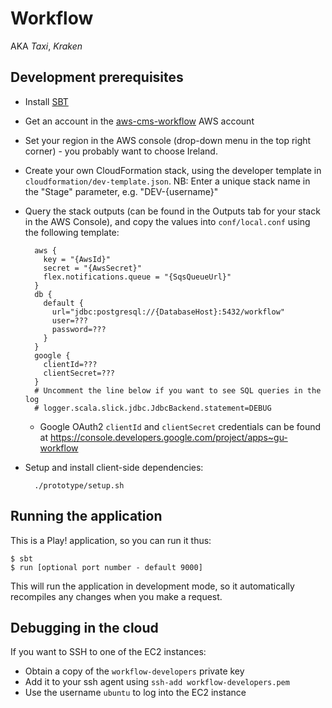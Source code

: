 Workflow
========

AKA *Taxi*, *Kraken*

Development prerequisites
-------------------------

  * Install [SBT](http://www.scala-sbt.org/)
  * Get an account in the [aws-cms-workflow](https://aws-cms-workflow.signin.aws.amazon.com/console) AWS account
  * Set your region in the AWS console (drop-down menu in the top right corner) - you probably want to choose Ireland.
  * Create your own CloudFormation stack, using the developer template in `cloudformation/dev-template.json`. NB: Enter a unique stack name in the "Stage" parameter, e.g. "DEV-{username}"
  * Query the stack outputs (can be found in the Outputs tab for your stack in the AWS Console), and copy the values into `conf/local.conf` using the following template:

    ```
      aws {
        key = "{AwsId}"
        secret = "{AwsSecret}"
        flex.notifications.queue = "{SqsQueueUrl}"
      }
      db {
        default {
          url="jdbc:postgresql://{DatabaseHost}:5432/workflow"
          user=???
          password=???
        }
      }
      google {
        clientId=???
        clientSecret=???
      }
      # Uncomment the line below if you want to see SQL queries in the log
      # logger.scala.slick.jdbc.JdbcBackend.statement=DEBUG
    ```

    * Google OAuth2 `clientId` and `clientSecret` credentials can be found at https://console.developers.google.com/project/apps~gu-workflow

  * Setup and install client-side dependencies:

    ```
      ./prototype/setup.sh
    ```


Running the application
-----------------------

This is a Play! application, so you can run it thus:

    $ sbt
    $ run [optional port number - default 9000]

This will run the application in development mode, so it automatically recompiles any changes when you make a request.

Debugging in the cloud
----------------------

If you want to SSH to one of the EC2 instances:

  * Obtain a copy of the `workflow-developers` private key
  * Add it to your ssh agent using `ssh-add workflow-developers.pem`
  * Use the username `ubuntu` to log into the EC2 instance
